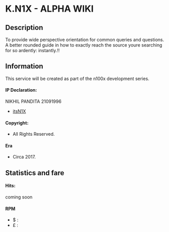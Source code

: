 # K.N1X - ALPHA WIKI

## Description
To provide wide perspective orientation for common queries and questions. A better rounded guide in how to exactly reach the source youre searching for so ardently: instantly.!!

## Information
This service will be created as part of the n100x development series.

#### IP Declaration:
NIKHIL PANDITA 21091996
- [itsN1X](http://its.n1x.website)

#### Copyright:  
- All Rights Reserved. 


#### Era 
- Circa 2017.


## Statistics and fare

#### Hits:
coming soon


#### RPM
- $ : 
- £ : 
